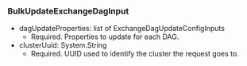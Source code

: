 ### BulkUpdateExchangeDagInput


- dagUpdateProperties: list of ExchangeDagUpdateConfigInputs
  - Required. Properties to update for each DAG.
- clusterUuid: System.String
  - Required. UUID used to identify the cluster the request goes to.
